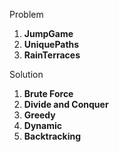 Problem

1. **JumpGame**
2. **UniquePaths**
3. **RainTerraces**

Solution

1. **Brute Force**
2. **Divide and Conquer**
3. **Greedy**
4. **Dynamic**
5. **Backtracking**
